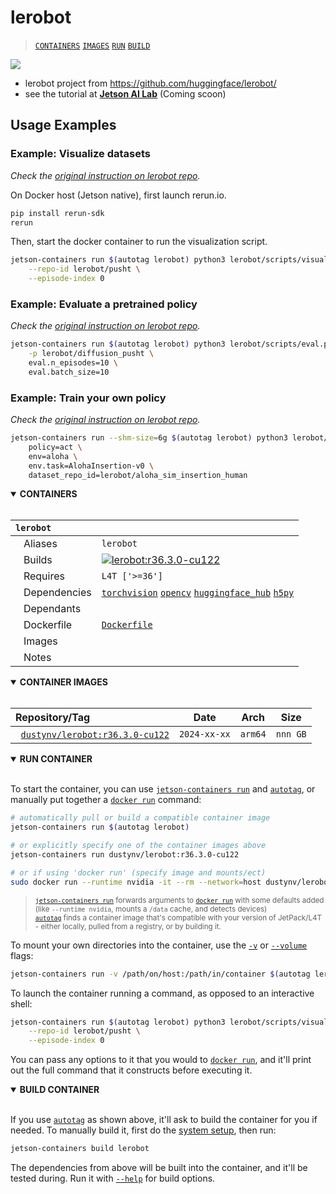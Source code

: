 # lerobot

> [`CONTAINERS`](#user-content-containers) [`IMAGES`](#user-content-images) [`RUN`](#user-content-run) [`BUILD`](#user-content-build)

<img src="https://github.com/user-attachments/assets/6a8967e1-f9dd-463f-906b-d9fd1f44450f">

* lerobot project from https://github.com/huggingface/lerobot/
* see the tutorial at [**Jetson AI Lab**](https://jetson-ai-lab.com/tutorial_lerobot.html) (Coming scoon)

## Usage Examples

### Example: Visualize datasets

*Check the [original instruction on lerobot repo](https://github.com/huggingface/lerobot/?tab=readme-ov-file#visualize-datasets).*

On Docker host (Jetson native), first launch rerun.io.

```bash
pip install rerun-sdk
rerun
```

Then, start the docker container to run the visualization script.

```bash
jetson-containers run $(autotag lerobot) python3 lerobot/scripts/visualize_dataset.py \
    --repo-id lerobot/pusht \
    --episode-index 0
```

### Example: Evaluate a pretrained policy

*Check the [original instruction on lerobot repo](https://github.com/huggingface/lerobot/?tab=readme-ov-file#evaluate-a-pretrained-policy).*

```bash
jetson-containers run $(autotag lerobot) python3 lerobot/scripts/eval.py \
    -p lerobot/diffusion_pusht \
    eval.n_episodes=10 \
    eval.batch_size=10
```

### Example: Train your own policy

*Check the [original instruction on lerobot repo](https://github.com/huggingface/lerobot/?tab=readme-ov-file#train-your-own-policy).*

```bash
jetson-containers run --shm-size=6g $(autotag lerobot) python3 lerobot/scripts/train.py \
    policy=act \
    env=aloha \
    env.task=AlohaInsertion-v0 \
    dataset_repo_id=lerobot/aloha_sim_insertion_human 
```

<details open>
<summary><b><a id="containers">CONTAINERS</a></b></summary>
<br>

| **`lerobot`** | |
| :-- | :-- |
| &nbsp;&nbsp;&nbsp;Aliases | `lerobot` |
| &nbsp;&nbsp;&nbsp;Builds | [![`lerobot:r36.3.0-cu122`](https://img.shields.io/github/actions/workflow/status/dusty-nv/jetson-containers/lerobot_jp60.yml?label=lerobot:jp60)](https://github.com/dusty-nv/jetson-containers/actions/workflows/lerobot_jp60.yml) |
| &nbsp;&nbsp;&nbsp;Requires | `L4T ['>=36']` |
| &nbsp;&nbsp;&nbsp;Dependencies | [`torchvision`](/packages/pytorch/torchvision/) [`opencv`](/packages/opencv) [`huggingface_hub`](/packages/llm/huggingface_hub) [`h5py`](/packages/build/h5py) |
| &nbsp;&nbsp;&nbsp;Dependants |  |
| &nbsp;&nbsp;&nbsp;Dockerfile | [`Dockerfile`](Dockerfile) |
| &nbsp;&nbsp;&nbsp;Images |  |
| &nbsp;&nbsp;&nbsp;Notes |  |

</details>

<details open>
<summary><b><a id="images">CONTAINER IMAGES</a></b></summary>
<br>

| Repository/Tag | Date | Arch | Size |
| :-- | :--: | :--: | :--: |
| &nbsp;&nbsp;[`dustynv/lerobot:r36.3.0-cu122`](https://hub.docker.com/r/dustynv/lerobot/tags) | `2024-xx-xx` | `arm64` | `nnn GB` |


</details>

<details open>
<summary><b><a id="run">RUN CONTAINER</a></b></summary>
<br>

To start the container, you can use [`jetson-containers run`](/docs/run.md) and [`autotag`](/docs/run.md#autotag), or manually put together a [`docker run`](https://docs.docker.com/engine/reference/commandline/run/) command:
```bash
# automatically pull or build a compatible container image
jetson-containers run $(autotag lerobot)

# or explicitly specify one of the container images above
jetson-containers run dustynv/lerobot:r36.3.0-cu122

# or if using 'docker run' (specify image and mounts/ect)
sudo docker run --runtime nvidia -it --rm --network=host dustynv/lerobot:r36.3.0-cu122
```
> <sup>[`jetson-containers run`](/docs/run.md) forwards arguments to [`docker run`](https://docs.docker.com/engine/reference/commandline/run/) with some defaults added (like `--runtime nvidia`, mounts a `/data` cache, and detects devices)</sup><br>
> <sup>[`autotag`](/docs/run.md#autotag) finds a container image that's compatible with your version of JetPack/L4T - either locally, pulled from a registry, or by building it.</sup>

To mount your own directories into the container, use the [`-v`](https://docs.docker.com/engine/reference/commandline/run/#volume) or [`--volume`](https://docs.docker.com/engine/reference/commandline/run/#volume) flags:
```bash
jetson-containers run -v /path/on/host:/path/in/container $(autotag lerobot)
```
To launch the container running a command, as opposed to an interactive shell:
```bash
jetson-containers run $(autotag lerobot) python3 lerobot/scripts/visualize_dataset.py \
    --repo-id lerobot/pusht \
    --episode-index 0
```
You can pass any options to it that you would to [`docker run`](https://docs.docker.com/engine/reference/commandline/run/), and it'll print out the full command that it constructs before executing it.
</details>
<details open>
<summary><b><a id="build">BUILD CONTAINER</b></summary>
<br>

If you use [`autotag`](/docs/run.md#autotag) as shown above, it'll ask to build the container for you if needed.  To manually build it, first do the [system setup](/docs/setup.md), then run:
```bash
jetson-containers build lerobot
```
The dependencies from above will be built into the container, and it'll be tested during.  Run it with [`--help`](/jetson_containers/build.py) for build options.
</details>
